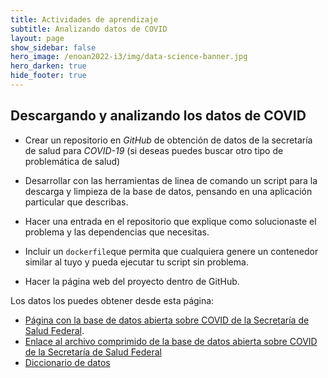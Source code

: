 ```yaml
---
title: Actividades de aprendizaje
subtitle: Analizando datos de COVID
layout: page
show_sidebar: false
hero_image: /enoan2022-i3/img/data-science-banner.jpg
hero_darken: true
hide_footer: true
---
```


## Descargando y analizando los datos de COVID 


- Crear un repositorio en *GitHub* de obtención de datos de la secretaría de salud para *COVID-19* (si deseas puedes buscar otro tipo de problemática de salud)
  
- Desarrollar con las herramientas de linea de comando un script para la descarga y limpieza de la base de datos, pensando en una aplicación particular que describas.
  
- Hacer una entrada en el repositorio que explique como solucionaste el problema y las dependencias que necesitas.
  
- Incluir un `dockerfile`que permita que cualquiera genere un contenedor similar al tuyo y pueda ejecutar tu script sin problema.
  
- Hacer la página web del proyecto dentro de GitHub.

Los datos los puedes obtener desde esta página:

- [Página con la base de datos abierta sobre COVID de la Secretaría de Salud Federal](https://www.gob.mx/salud/documentos/datos-abiertos-152127).
- [Enlace al archivo comprimido de la base de datos abierta sobre COVID de la Secretaría de Salud Federal](https://datosabiertos.salud.gob.mx/gobmx/salud/datos_abiertos/datos_abiertos_covid19.zip)
- [Diccionario de datos](https://datosabiertos.salud.gob.mx/gobmx/salud/datos_abiertos/diccionario_datos_covid19.zip)

